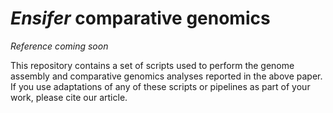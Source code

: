 # *Ensifer* comparative genomics

*Reference coming soon*

This repository contains a set of scripts used to perform the genome assembly and comparative genomics analyses reported in the above paper. If you use adaptations of any of these scripts or pipelines as part of your work, please cite our article.
